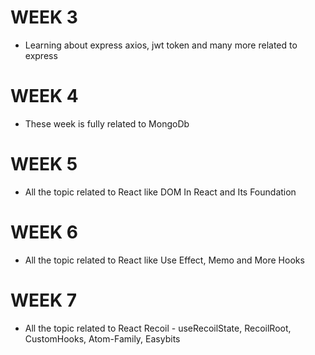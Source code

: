 # WEEK 3
- Learning about express axios, jwt token and many more related to express

# WEEK 4
- These week is fully related to MongoDb 

# WEEK 5
- All the topic related to React like DOM In React and Its Foundation

# WEEK 6
- All the topic related to React like Use Effect, Memo and More Hooks

# WEEK 7
- All the topic related to React Recoil - useRecoilState, RecoilRoot, CustomHooks, Atom-Family, Easybits
